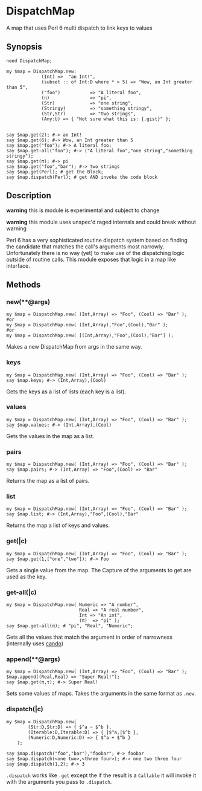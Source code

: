 # DispatchMap

A map that uses Perl 6 multi dispatch to link keys to values

## Synopsis

``` perl6
need DispatchMap;

my $map = DispatchMap.new:
             (Int) =>  "an Int!",
             (subset :: of Int:D where * > 5) => "Wow, an Int greater than 5",
             ("foo")           => "A literal foo",
             (π)               => "pi",
             (Str)             => "one string",
             (Stringy)         => "something stringy",
             (Str,Str)         => "two strings",
             (Any:U) => { "Not sure what this is: {.gist}" };


say $map.get(2); #-> an Int!
say $map.get(6); #-> Wow, an Int greater than 5
say $map.get("foo"); #-> A literal foo;
say $map.get-all("foo"); #-> ("A literal foo","one string","something stringy");
say $map.get(π); #-> pi
say $map.get("foo","bar"); #-> two strings
say $map.get(Perl); # get the Block;
say $map.dispatch(Perl); # get AND invoke the code block

```

## Description

**warning** this is module is experimental and subject to change

**warning** this module uses unspec'd raged internals and could break without warning

Perl 6 has a very sophisticated routine dispatch system based on
finding the candidate that matches the call's arguments most
narrowly. Unfortunately there is no way (yet) to make use of the
dispatching logic outside of routine calls. This module exposes that
logic in a map like interface.

## Methods

### new(**@args)

```perl6
my $map = DispatchMap.new( (Int,Array) => "Foo", (Cool) => "Bar" );
#or
my $map = DispatchMap.new( (Int,Array),"Foo",(Cool),"Bar" );
#or
my $map = DispatchMap.new( [(Int,Array),"Foo",(Cool),"Bar"] );
```

Makes a new DispatchMap from args in the same way.

### keys

```perl6
my $map = DispatchMap.new( (Int,Array) => "Foo", (Cool) => "Bar" );
say $map.keys; #-> (Int,Array),(Cool)
```

Gets the keys as a list of lists (each key is a list).

### values

```perl6
my $map = DispatchMap.new( (Int,Array) => "Foo", (Cool) => "Bar" );
say $map.values; #-> (Int,Array),(Cool)
```

Gets the values in the map as a list.

### pairs

```perl6
my $map = DispatchMap.new( (Int,Array) => "Foo", (Cool) => "Bar" );
say $map.pairs; #-> (Int,Array) => "Foo",(Cool) => "Bar"
```

Returns the map as a list of pairs.

### list

```perl6
my $map = DispatchMap.new( (Int,Array) => "Foo", (Cool) => "Bar" );
say $map.list; #-> (Int,Array),"Foo",(Cool),"Bar"
```

Returns the map a list of keys and values.

### get(|c)

``` perl6
my $map = DispatchMap.new( (Int,Array) => "Foo", (Cool) => "Bar" );
say $map.get(1,["one","two"]); #-> Foo
```

Gets a single value from the map. The Capture of the arguments to get
are used as the key.

### get-all(|c)

``` perl6
my $map = DispatchMap.new( Numeric => "A number",
                           Real => "A real number",
                           Int => "An int",
                           (π)  => "pi" );
say $map.get-all(π); # "pi", "Real", "Numeric";
```

Gets all the values that match the argument in order of narrowness
(internally uses [cando](https://docs.perl6.org/type/Routine#method_cando))

### append(**@args)
``` perl6
my $map = DispatchMap.new( (Int,Array) => "Foo", (Cool) => "Bar" );
$map.append((Real,Real) => "Super Real!");
say $map.get(π,τ); #-> Super Real!
```

Sets some values of maps. Takes the arguments in the same format as `.new`.

### dispatch(|c)

``` perl6
my $map = DispatchMap.new(
        (Str:D,Str:D) => { $^a ~ $^b },
        (Iterable:D,Iterable:D) => { |$^a,|$^b },
        (Numeric:D,Numeric:D) => { $^a + $^b }
    );

say $map.dispatch("foo","bar"),"foobar"; #-> foobar
say $map.dispatch(<one two>,<three four>); #-> one two three four
say $map.dispatch(1,2); #-> 3
```

`.dispatch` works like `.get` except the if the result is a `Callable`
it will invoke it with the arguments you pass to `.dispatch`.
